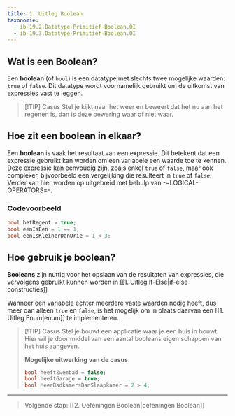 ```yaml
---
title: 1. Uitleg Boolean
taxonomie:
  - ib-19.2.Datatype-Primitief-Boolean.OI
  - ib-19.3.Datatype-Primitief-Boolean.OI
---
```


## Wat is een Boolean?
Een **boolean** (of `bool`) is een datatype met slechts twee mogelijke waarden: `true` of `false`. Dit datatype wordt voornamelijk gebruikt om de uitkomst van expressies vast te leggen.

> [!TIP] Casus
> Stel je kijkt naar het weer en beweert dat het nu aan het regenen is, dan is deze bewering waar of niet waar.

## Hoe zit een boolean in elkaar?
Een **boolean** is vaak het resultaat van een expressie. Dit betekent dat een expressie gebruikt kan worden om een variabele een waarde toe te kennen. Deze expressie kan eenvoudig zijn, zoals enkel `true` of `false`, maar ook complexer, bijvoorbeeld een vergelijking die resulteert in `true` of `false`. Verder kan hier worden op uitgebreid met behulp van -=LOGICAL-OPERATORS=-.

### Codevoorbeeld
```C#
bool hetRegent = true;
bool eenIsEen = 1 == 1;
bool eenIsKleinerDanDrie = 1 < 3;
```

## Hoe gebruik je boolean?
**Booleans** zijn nuttig voor het opslaan van de resultaten van expressies, die vervolgens gebruikt kunnen worden in [[1. Uitleg If-Else|if-else constructies]]

Wanneer een variabele echter meerdere vaste waarden nodig heeft, dus meer dan alleen `true` en `false`, is het mogelijk om in plaats daarvan een [[1. Uitleg Enum|enum]] te implementeren.

> [!TIP] Casus
> Stel je bouwt een applicatie waar je een huis in bouwt. Hier wil je door middel van een aantal booleans eigen schappen van het huis aangeven.
> 
> **Mogelijke uitwerking van de casus**
> ```C#
> bool heeftZwembad = false;
> bool heeftGarage = true;
> bool MeerBadkamersDanSlaapkamer = 2 > 4;
> ```

---

> Volgende stap: [[2. Oefeningen Boolean|oefeningen Boolean]]